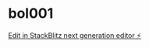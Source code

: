 # bol001

[Edit in StackBlitz next generation editor ⚡️](https://stackblitz.com/~/github.com/halc8312/bol001)